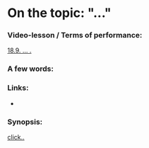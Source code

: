 # On the topic: "..."

### Video-lesson / Terms of performance:

[18.9. ... .]()

### A few words:

### Links:

- []()

### Synopsis:

[click..]()
